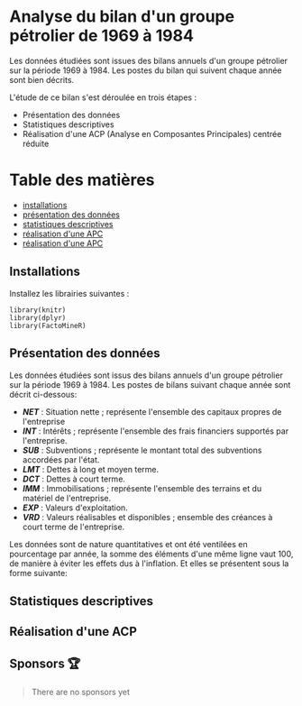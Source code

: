 # Analyse du bilan d'un groupe pétrolier de 1969 à 1984 
Les données étudiées sont issues des bilans annuels d'un groupe pétrolier sur la période 1969 à 1984. 
Les postes du bilan qui suivent chaque année sont bien décrits.

L'étude de ce bilan s'est déroulée en trois étapes :
- Présentation des données
- Statistiques descriptives
- Réalisation d'une ACP (Analyse en Composantes Principales) centrée réduite

# Table des matières
- [installations](#install)
- [présentation des données](#presentation)
- [statistiques descriptives](#descriptive)
- [réalisation d'une APC](#pca)
- [réalisation d'une APC](#sponsors)


<h2 id="install">Installations</h2>
Installez les librairies suivantes :

```
library(knitr)
library(dplyr)
library(FactoMineR)
```

<h2 id="presentation">Présentation des données</h2>
Les données étudiées sont issus des bilans annuels d'un groupe pétrolier sur la période
1969 à 1984. Les postes de bilans suivant chaque année sont décrit ci-dessous:
  
  * **_NET_** : Situation nette ; représente l'ensemble des capitaux propres de l'entreprise
  * **_INT_** : Intérêts ; représente l'ensemble des frais financiers supportés par l'entreprise.
  * **_SUB_** : Subventions ; représente le montant total des subventions accordées par l'état.
  * **_LMT_** : Dettes à long et moyen terme.
  * **_DCT_** : Dettes à court terme.
  * **_IMM_** : Immobilisations ; représente l'ensemble des terrains et du matériel de l'entreprise.
  * **_EXP_** : Valeurs d'exploitation.
  * **_VRD_** : Valeurs réalisables et disponibles ; ensemble des créances à court terme de l'entreprise.

Les données sont de nature quantitatives et ont été ventilées en pourcentage par année, la somme des éléments d'une même
ligne vaut 100, de manière à éviter les effets dus à l'inflation.
Et elles se présentent sous la forme suivante:





<h2 id="descriptive">Statistiques descriptives</h2>

<h2 id="pca">Réalisation d'une ACP</h2>


<h2 id="sponsors">

Sponsors 🏆

</h2>

> There are no sponsors yet




